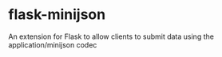 # flask-minijson
An extension for Flask to allow clients to submit data using the application/minijson codec
